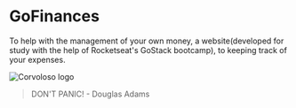 # GoFinances
  To help with the management of your own money, a website(developed for study with the help of Rocketseat's GoStack bootcamp), to keeping track of your expenses.

![Corvoloso logo](https://i.imgur.com/z8Fymbi.png)
> DON'T PANIC! - Douglas Adams
